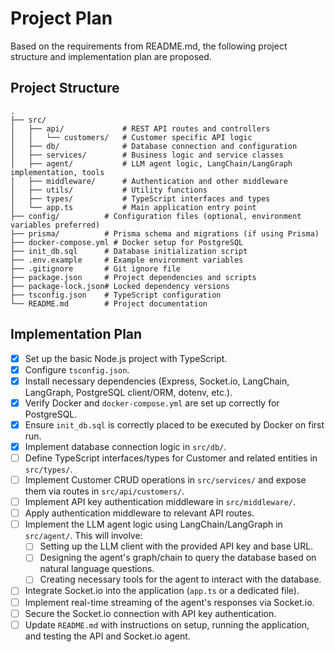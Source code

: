 # Project Plan

Based on the requirements from README.md, the following project structure and implementation plan are proposed.

## Project Structure

```
.
├── src/
│   ├── api/             # REST API routes and controllers
│   │   └── customers/   # Customer specific API logic
│   ├── db/              # Database connection and configuration
│   ├── services/        # Business logic and service classes
│   ├── agent/           # LLM agent logic, LangChain/LangGraph implementation, tools
│   ├── middleware/      # Authentication and other middleware
│   ├── utils/           # Utility functions
│   ├── types/           # TypeScript interfaces and types
│   └── app.ts           # Main application entry point
├── config/          # Configuration files (optional, environment variables preferred)
├── prisma/          # Prisma schema and migrations (if using Prisma)
├── docker-compose.yml # Docker setup for PostgreSQL
├── init_db.sql      # Database initialization script
├── .env.example     # Example environment variables
├── .gitignore       # Git ignore file
├── package.json     # Project dependencies and scripts
├── package-lock.json# Locked dependency versions
├── tsconfig.json    # TypeScript configuration
└── README.md        # Project documentation
```

## Implementation Plan

- [x] Set up the basic Node.js project with TypeScript.
- [x] Configure `tsconfig.json`.
- [x] Install necessary dependencies (Express, Socket.io, LangChain, LangGraph, PostgreSQL client/ORM, dotenv, etc.).
- [x] Verify Docker and `docker-compose.yml` are set up correctly for PostgreSQL.
- [x] Ensure `init_db.sql` is correctly placed to be executed by Docker on first run.
- [x] Implement database connection logic in `src/db/`.
- [ ] Define TypeScript interfaces/types for Customer and related entities in `src/types/`.
- [ ] Implement Customer CRUD operations in `src/services/` and expose them via routes in `src/api/customers/`.
- [ ] Implement API key authentication middleware in `src/middleware/`.
- [ ] Apply authentication middleware to relevant API routes.
- [ ] Implement the LLM agent logic using LangChain/LangGraph in `src/agent/`. This will involve:
    - [ ] Setting up the LLM client with the provided API key and base URL.
    - [ ] Designing the agent's graph/chain to query the database based on natural language questions.
    - [ ] Creating necessary tools for the agent to interact with the database.
- [ ] Integrate Socket.io into the application (`app.ts` or a dedicated file).
- [ ] Implement real-time streaming of the agent's responses via Socket.io.
- [ ] Secure the Socket.io connection with API key authentication.
- [ ] Update `README.md` with instructions on setup, running the application, and testing the API and Socket.io agent.